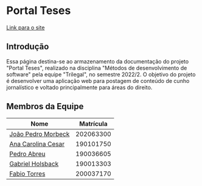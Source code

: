 # Portal Teses

[Link para o site](https://revistateses.com)

## Introdução

Essa página destina-se ao armazenamento da documentação do projeto "Portal Teses", realizado na disciplina "Métodos de desenvolvimento de software" pela equipe "Trilegal", no semestre 2022/2. O objetivo do projeto é desenvolver uma aplicação web para postagem de conteúdo de cunho jornalístico e voltado principalmente para áreas do direito.

## Membros da Equipe

| Nome                                                 | Matrícula |
| ---------------------------------------------------- | --------- |
| [João Pedro Morbeck](https://github.com/uMorbeck)    | 202063300 |
| [Ana Carolina Cesar](https://github.com/CarolCoCe)   | 190101750 |
| [Pedro Abreu](https://github.com/ahbreu)             | 190036605 |
| [Gabriel Holsback](https://github.com/Theholsback)   | 190013303 |
| [Fabio Torres](https://github.com/fabioaletorres)    | 200037170 |

